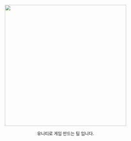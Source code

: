 <p align="center"><img src="https://user-images.githubusercontent.com/61658477/221613881-72238a43-04d4-4381-b7c3-421271e68a9e.png" width="400px"></p>
<p align="center">유니티로 게임 만드는 팀 입니다.</p>
